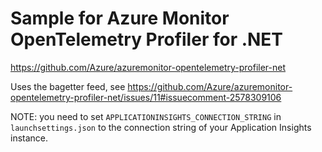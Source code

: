 # Sample for Azure Monitor OpenTelemetry Profiler for .NET 

https://github.com/Azure/azuremonitor-opentelemetry-profiler-net

Uses the bagetter feed, see https://github.com/Azure/azuremonitor-opentelemetry-profiler-net/issues/11#issuecomment-2578309106

NOTE: you need to set `APPLICATIONINSIGHTS_CONNECTION_STRING` in `launchsettings.json` to the connection string of your Application Insights instance.
